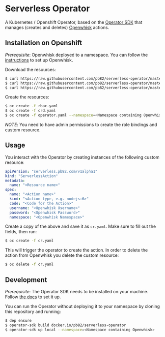 # Serverless Operator

A Kubernetes / Openshift Operator, based on the [Operator SDK](https://github.com/operator-framework/operator-sdk)
that manages (creates and deletes) [Openwhisk](https://openwhisk.apache.org) actions.

## Installation on Openshift

*Prerequisite*: Openwhisk deployed to a namespace. You can follow the [instructions](https://github.com/projectodd/openwhisk-openshift) to set up Openwhisk.

Download the resources:

```sh
$ curl https://raw.githubusercontent.com/pb82/serverless-operator/master/deploy/operator.yaml > operator.yaml
$ curl https://raw.githubusercontent.com/pb82/serverless-operator/master/deploy/rbac.yaml > rbay.yaml
$ curl https://raw.githubusercontent.com/pb82/serverless-operator/master/deploy/crd.yaml > crd.yaml
```

Create the resources:

```sh
$ oc create -f rbac.yaml
$ oc create -f crd.yaml
$ oc create -f operator.yaml --namespace=<Namespace containing Openwhisk>
```

*NOTE*: You need to have admin permissions to create the role bindings and custom resource.

## Usage

You interact with the Operator by creating instances of the following custom resource:

```yaml
apiVersion: "serverless.pb82.com/v1alpha1"
kind: "ServerlessAction"
metadata:
  name: "<Resource name>"
spec:
  name: "<Action name>"
  kind: "<Action type, e.g. nodejs:6>"
  code: "<Code for the Action>"
  username: "<Openwhisk Username>"
  password: "<Openwhisk Password>"
  namespace: "<Openwhisk Namespace>"
```

Create a copy of the above and save it as `cr.yaml`. Make sure to fill out the fields, then run:

```sh
$ oc create -f cr.yaml
```

This will trigger the operator to create the action. In order to delete the action from Openwhisk you delete
the custom resource:

```sh
$ oc delete -f cr.yaml
```

## Development

*Prerequisite*: The Operator SDK needs to be installed on your machine. Follow [the docs](https://github.com/operator-framework/operator-sdk#quick-start) to set it up.

You can run the Operator without deploying it to your namespace by cloning this repository and running:

```sh
$ dep ensure
$ operator-sdk build docker.io/pb82/serverless-operator
$ operator-sdk up local --namespace=<Namespace containing Openwhisk>
```

